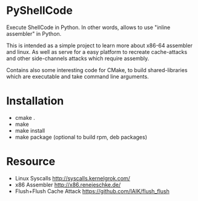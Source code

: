 # PyShellCode

Execute ShellCode in Python.
In other words, allows to use "inline assembler" in Python.

This is intended as a simple project to learn more about x86-64 assembler and linux.
As well as serve for a easy platform to recreate cache-attacks and other side-channels attacks which require assembly.

Contains also some interesting code for CMake, to build shared-libraries which are executable and take command line arguments.

# Installation

  * cmake .
  * make
  * make install
  * make package (optional to build rpm, deb packages)

# Resource

  * Linux Syscalls http://syscalls.kernelgrok.com/
  * x86 Assembler http://x86.renejeschke.de/
  * Flush+Flush Cache Attack https://github.com/IAIK/flush_flush

